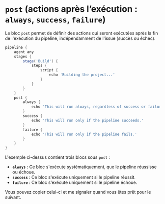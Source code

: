# **`post` (actions après l’exécution : `always`, `success`, `failure`)**

Le bloc `post` permet de définir des actions qui seront exécutées après la fin de l'exécution du pipeline, indépendamment de l'issue (succès ou échec).

```groovy
pipeline {
    agent any
    stages {
        stage('Build') {
            steps {
                script {
                    echo 'Building the project...'
                }
            }
        }
    }
    post {
        always {
            echo 'This will run always, regardless of success or failure.'
        }
        success {
            echo 'This will run only if the pipeline succeeds.'
        }
        failure {
            echo 'This will run only if the pipeline fails.'
        }
    }
}
```

L'exemple ci-dessus contient trois blocs sous `post` :
- **`always`** : Ce bloc s'exécute systématiquement, que le pipeline réussisse ou échoue.
- **`success`** : Ce bloc s'exécute uniquement si le pipeline réussit.
- **`failure`** : Ce bloc s'exécute uniquement si le pipeline échoue.

Vous pouvez copier celui-ci et me signaler quand vous êtes prêt pour le suivant.